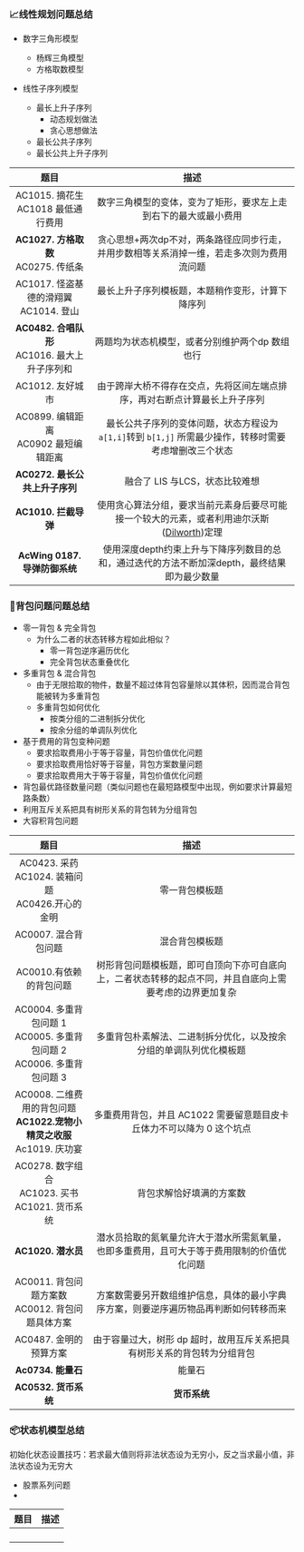 ### 📈线性规划问题总结

- 数字三角形模型
  - 杨辉三角模型
  - 方格取数模型

- 线性子序列模型

  - 最长上升子序列
    - 动态规划做法
    - 贪心思想做法
  - 最长公共子序列
  - 最长公共上升子序列


|                          题目                          |                             描述                             |
| :----------------------------------------------------: | :----------------------------------------------------------: |
|     AC1015. 摘花生<br />AC1018 最低通行费用<br />      | 数字三角模型的变体，变为了矩形，要求左上走到右下的最大或最小费用 |
|        **AC1027. 方格取数**<br />AC0275. 传纸条        | 贪心思想+两次dp不对，两条路径应同步行走，并用步数相等关系消掉一维，若走多次则为费用流问题 |
|     AC1017. 怪盗基德的滑翔翼<br/>AC1014. 登山<br/>     |       最长上升子序列模板题，本题稍作变形，计算下降序列       |
| **AC0482. 合唱队形**<br/>AC1016. 最大上升子序列和<br/> |       两题均为状态机模型，或者分别维护两个dp 数组也行        |
|                    AC1012. 友好城市                    | 由于跨岸大桥不得存在交点，先将区间左端点排序，再对右断点计算最长上升子序列 |
|     AC0899. 编辑距离<br/>AC0902 最短编辑距离<br />     | 最长公共子序列的变体问题，状态方程设为`a[1,i]`转到 `b[1,j]` 所需最少操作，转移时需要考虑增删改三个状态 |
|             **AC0272. 最长公共上升子序列**             |                融合了 LIS 与LCS，状态比较难想                |
|                  **AC1010. 拦截导弹**                  | 使用贪心算法分组，要求当前元素身后要尽可能接一个较大的元素，或者利用迪尔沃斯([Dilworth](http://lam8da.github.io/2010/03/17/dilworth-theorem-about-chain-and-anti-chain/))定理 |
|             **AcWing 0187. 导弹防御系统**              | 使用深度depth约束上升与下降序列数目的总和，通过迭代的方法不断加深depth，最终结果即为最少数量 |

<div style="page-break-after:always;"></div>



### 🎒背包问题问题总结

- 零一背包 & 完全背包
  - 为什么二者的状态转移方程如此相似？
    - 零一背包逆序遍历优化
    - 完全背包状态重叠优化
- 多重背包 & 混合背包
  - 由于无限拾取的物件，数量不超过体背包容量除以其体积，因而混合背包能被转为多重背包
  - 多重背包如何优化
    - 按类分组的二进制拆分优化
    - 按余分组的单调队列优化
- 基于费用的背包变种问题
  - 要求拾取费用小于等于容量，背包价值优化问题
  - 要求拾取费用恰好等于容量，背包方案数量问题
  - 要求拾取费用大于等于容量，背包价值优化问题
- 背包最优路径数量问题（类似问题也在最短路模型中出现，例如要求计算最短路条数）
- 利用互斥关系把具有树形关系的背包转为分组背包
- 大容积背包问题

|                             题目                             |                             描述                             |
| :----------------------------------------------------------: | :----------------------------------------------------------: |
| AC0423. 采药<br/>AC1024. 装箱问题<br/>AC0426.开心的金明<br/> |                        零一背包模板题                        |
|                  AC0007. 混合背包问题<br/>                   |                        混合背包模板题                        |
|                 AC0010.有依赖的背包问题<br/>                 | 树形背包问题模板题，即可自顶向下亦可自底向上，二者状态转移的起点不同，并且自底向上需要考虑的边界更加复杂 |
| AC0004. 多重背包问题 1<br/>AC0005. 多重背包问题 2<br/>AC0006. 多重背包问题 3<br/> | 多重背包朴素解法、二进制拆分优化，以及按余分组的单调队列优化模板题 |
| AC0008. 二维费用的背包问题<br/>**AC1022.宠物小精灵之收服**<br/>Ac1019. 庆功宴<br/> | 多重费用背包，并且 AC1022 需要留意题目皮卡丘体力不可以降为 0 这个坑点 |
| AC0278. 数字组合<br/>AC1023. 买书<br/>AC1021. 货币系统<br/>  |                   背包求解恰好填满的方案数                   |
|                      **AC1020. 潜水员**                      | 潜水员拾取的氮氧量允许大于潜水所需氮氧量，也即多重费用，且可大于等于费用限制的价值优化问题 |
|   AC0011. 背包问题方案数<br/>AC0012. 背包问题具体方案<br/>   | 方案数需要另开数组维护信息，具体的最小字典序方案，则要逆序遍历物品再判断如何转移而来 |
|                    AC0487. 金明的预算方案                    | 由于容量过大，树形 dp 超时，故用互斥关系把具有树形关系的背包转为分组背包 |
|                      **Ac0734. 能量石**                      |                            能量石                            |
|                     **AC0532. 货币系统**                     |                         **货币系统**                         |





### 📦状态机模型总结

初始化状态设置技巧：若求最大值则将非法状态设为无穷小，反之当求最小值，非法状态设为无穷大

- 股票系列问题
- 

| 题目 | 描述 |
| :--: | :--: |
|      |      |
|      |      |
|      |      |
|      |      |

